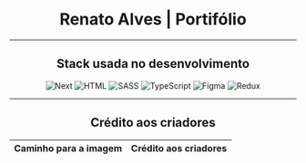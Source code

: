 <div align="center">
  <h1>Renato Alves | Portifólio</h1>
  <hr />

  <h2>Stack usada no desenvolvimento</h2>
  <div>
    <img src="https://skillicons.dev/icons?i=next" title="Next" />
    <img src="https://skillicons.dev/icons?i=html" title="HTML" />
    <img src="https://skillicons.dev/icons?i=sass" title="SASS" />
    <img src="https://skillicons.dev/icons?i=ts" title="TypeScript" />
    <img src="https://skillicons.dev/icons?i=figma" title="Figma" />
    <img src="https://skillicons.dev/icons?i=redux" title="Redux" />
  </div>
  <hr/>

  <h2>Crédito aos criadores</h2>
  
  Caminho para a imagem | Crédito aos criadores
  --- | ---
</div>

